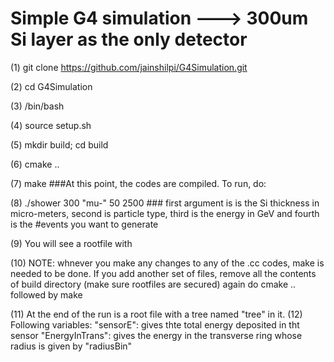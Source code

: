 # Simple G4 simulation  ---> 300um Si layer as the only detector


(1) git clone https://github.com/jainshilpi/G4Simulation.git

(2) cd G4Simulation

(3) /bin/bash

(4) source setup.sh

(5) mkdir build; cd build

(6) cmake ..  

(7) make   ###At this point, the codes are compiled. To run, do:  

(8) ./shower 300 "mu-" 50 2500  ### first argument is is the Si thickness in micro-meters, second is particle type, third is the energy in GeV and fourth is the #events you want to generate

(9) You will see a rootfile with 

(10) NOTE: whnever you make any changes to any of the .cc codes, make is needed to be done. If you add another set of files, remove all the contents of build directory (make sure rootfiles are secured) again do cmake .. followed by make

(11) At the end of the run is a root file with a tree named "tree" in it. 
(12) Following variables: 
      "sensorE": gives thte total energy deposited in tht sensor
      "EnergyInTrans": gives the energy in the transverse ring whose radius is given by "radiusBin"
